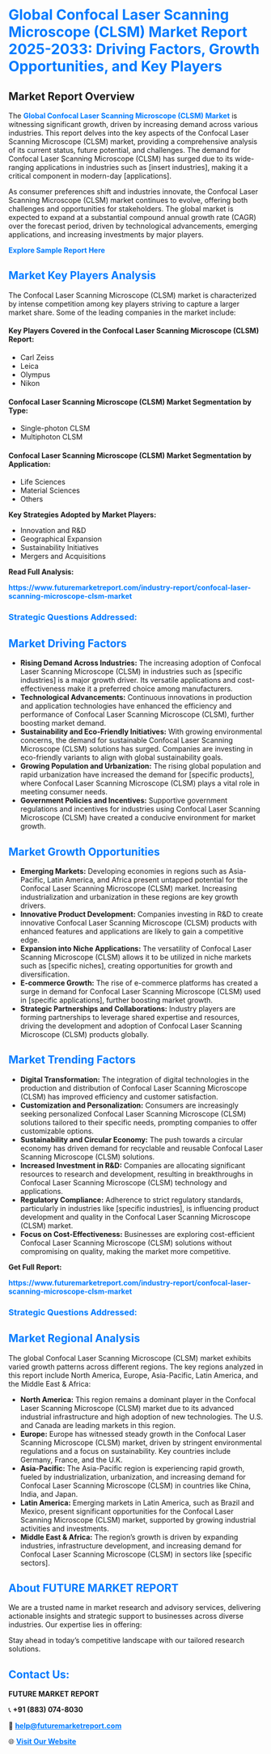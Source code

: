 <h1 style="color: #007BFF;">Global Confocal Laser Scanning Microscope (CLSM) Market Report 2025-2033: Driving Factors, Growth Opportunities, and Key Players</h1>

<section id="overview">
<h2>Market Report Overview</h2>
<p>The <a href="https://www.futuremarketreport.com/industry-report/confocal-laser-scanning-microscope-clsm-market" style="color: #007BFF; text-decoration: none;"><strong>Global Confocal Laser Scanning Microscope (CLSM) Market</strong></a> is witnessing significant growth, driven by increasing demand across various industries. This report delves into the key aspects of the Confocal Laser Scanning Microscope (CLSM) market, providing a comprehensive analysis of its current status, future potential, and challenges. The demand for Confocal Laser Scanning Microscope (CLSM) has surged due to its wide-ranging applications in industries such as [insert industries], making it a critical component in modern-day [applications].</p>
<p>As consumer preferences shift and industries innovate, the Confocal Laser Scanning Microscope (CLSM) market continues to evolve, offering both challenges and opportunities for stakeholders. The global market is expected to expand at a substantial compound annual growth rate (CAGR) over the forecast period, driven by technological advancements, emerging applications, and increasing investments by major players.</p>
</section>

<section id="overview">
<p><a href="https://www.futuremarketreport.com/request-sample/reportId=50344" style="color: #007BFF; text-decoration: none;"><strong>Explore Sample Report Here</strong></a></p>
</section>

<section id="key-players">
<h2 style="color: #007BFF;">Market Key Players Analysis</h2>
<p>The Confocal Laser Scanning Microscope (CLSM) market is characterized by intense competition among key players striving to capture a larger market share. Some of the leading companies in the market include:</p>
<h4>Key Players Covered in the Confocal Laser Scanning Microscope (CLSM) Report:</h4>
<ul><li>Carl Zeiss</li><li>Leica</li><li>Olympus</li><li>Nikon</li></ul>
<h4>Confocal Laser Scanning Microscope (CLSM) Market Segmentation by Type:</h4>
<ul><li>Single-photon CLSM</li><li>Multiphoton CLSM</li></ul>

<h4>Confocal Laser Scanning Microscope (CLSM) Market Segmentation by Application:</h4>
<ul><li>Life Sciences</li><li>Material Sciences</li><li>Others</li></ul>
<p><strong>Key Strategies Adopted by Market Players:</strong></p>
<ul>
<li>Innovation and R&D</li>
<li>Geographical Expansion</li>
<li>Sustainability Initiatives</li>
<li>Mergers and Acquisitions</li>
</ul>
</section>

<section>
<p><strong>Read Full Analysis: </strong></p><a href="https://www.futuremarketreport.com/industry-report/confocal-laser-scanning-microscope-clsm-market" style="color: #007BFF; text-decoration: none;"><strong>https://www.futuremarketreport.com/industry-report/confocal-laser-scanning-microscope-clsm-market</strong></a>
<h3 style="color: #007BFF;">Strategic Questions Addressed:</h3>
</section>

<section id="driving-factors">
<h2 style="color: #007BFF;">Market Driving Factors</h2>
<ul>
<li><strong>Rising Demand Across Industries:</strong> The increasing adoption of Confocal Laser Scanning Microscope (CLSM) in industries such as [specific industries] is a major growth driver. Its versatile applications and cost-effectiveness make it a preferred choice among manufacturers.</li>
<li><strong>Technological Advancements:</strong> Continuous innovations in production and application technologies have enhanced the efficiency and performance of Confocal Laser Scanning Microscope (CLSM), further boosting market demand.</li>
<li><strong>Sustainability and Eco-Friendly Initiatives:</strong> With growing environmental concerns, the demand for sustainable Confocal Laser Scanning Microscope (CLSM) solutions has surged. Companies are investing in eco-friendly variants to align with global sustainability goals.</li>
<li><strong>Growing Population and Urbanization:</strong> The rising global population and rapid urbanization have increased the demand for [specific products], where Confocal Laser Scanning Microscope (CLSM) plays a vital role in meeting consumer needs.</li>
<li><strong>Government Policies and Incentives:</strong> Supportive government regulations and incentives for industries using Confocal Laser Scanning Microscope (CLSM) have created a conducive environment for market growth.</li>
</ul>
</section>

<section id="growth-opportunities">
<h2 style="color: #007BFF;">Market Growth Opportunities</h2>
<ul>
<li><strong>Emerging Markets:</strong> Developing economies in regions such as Asia-Pacific, Latin America, and Africa present untapped potential for the Confocal Laser Scanning Microscope (CLSM) market. Increasing industrialization and urbanization in these regions are key growth drivers.</li>
<li><strong>Innovative Product Development:</strong> Companies investing in R&D to create innovative Confocal Laser Scanning Microscope (CLSM) products with enhanced features and applications are likely to gain a competitive edge.</li>
<li><strong>Expansion into Niche Applications:</strong> The versatility of Confocal Laser Scanning Microscope (CLSM) allows it to be utilized in niche markets such as [specific niches], creating opportunities for growth and diversification.</li>
<li><strong>E-commerce Growth:</strong> The rise of e-commerce platforms has created a surge in demand for Confocal Laser Scanning Microscope (CLSM) used in [specific applications], further boosting market growth.</li>
<li><strong>Strategic Partnerships and Collaborations:</strong> Industry players are forming partnerships to leverage shared expertise and resources, driving the development and adoption of Confocal Laser Scanning Microscope (CLSM) products globally.</li>
</ul>
</section>

<section id="trending-factors">
<h2 style="color: #007BFF;">Market Trending Factors</h2>
<ul>
<li><strong>Digital Transformation:</strong> The integration of digital technologies in the production and distribution of Confocal Laser Scanning Microscope (CLSM) has improved efficiency and customer satisfaction.</li>
<li><strong>Customization and Personalization:</strong> Consumers are increasingly seeking personalized Confocal Laser Scanning Microscope (CLSM) solutions tailored to their specific needs, prompting companies to offer customizable options.</li>
<li><strong>Sustainability and Circular Economy:</strong> The push towards a circular economy has driven demand for recyclable and reusable Confocal Laser Scanning Microscope (CLSM) solutions.</li>
<li><strong>Increased Investment in R&D:</strong> Companies are allocating significant resources to research and development, resulting in breakthroughs in Confocal Laser Scanning Microscope (CLSM) technology and applications.</li>
<li><strong>Regulatory Compliance:</strong> Adherence to strict regulatory standards, particularly in industries like [specific industries], is influencing product development and quality in the Confocal Laser Scanning Microscope (CLSM) market.</li>
<li><strong>Focus on Cost-Effectiveness:</strong> Businesses are exploring cost-efficient Confocal Laser Scanning Microscope (CLSM) solutions without compromising on quality, making the market more competitive.</li>
</ul>
</section>

<section>
<p><strong>Get Full Report: </strong></p><a href="https://www.futuremarketreport.com/industry-report/confocal-laser-scanning-microscope-clsm-market" style="color: #007BFF; text-decoration: none;"><strong>https://www.futuremarketreport.com/industry-report/confocal-laser-scanning-microscope-clsm-market</strong></a>
<h3 style="color: #007BFF;">Strategic Questions Addressed:</h3>
</section>


<section id="regional-analysis">
<h2 style="color: #007BFF;">Market Regional Analysis</h2>
<p>The global Confocal Laser Scanning Microscope (CLSM) market exhibits varied growth patterns across different regions. The key regions analyzed in this report include North America, Europe, Asia-Pacific, Latin America, and the Middle East & Africa:</p>
<ul>
<li><strong>North America:</strong> This region remains a dominant player in the Confocal Laser Scanning Microscope (CLSM) market due to its advanced industrial infrastructure and high adoption of new technologies. The U.S. and Canada are leading markets in this region.</li>
<li><strong>Europe:</strong> Europe has witnessed steady growth in the Confocal Laser Scanning Microscope (CLSM) market, driven by stringent environmental regulations and a focus on sustainability. Key countries include Germany, France, and the U.K.</li>
<li><strong>Asia-Pacific:</strong> The Asia-Pacific region is experiencing rapid growth, fueled by industrialization, urbanization, and increasing demand for Confocal Laser Scanning Microscope (CLSM) in countries like China, India, and Japan.</li>
<li><strong>Latin America:</strong> Emerging markets in Latin America, such as Brazil and Mexico, present significant opportunities for the Confocal Laser Scanning Microscope (CLSM) market, supported by growing industrial activities and investments.</li>
<li><strong>Middle East & Africa:</strong> The region’s growth is driven by expanding industries, infrastructure development, and increasing demand for Confocal Laser Scanning Microscope (CLSM) in sectors like [specific sectors].</li>
</ul>
</section>

<footer>
<h2 style="color: #007BFF;">About FUTURE MARKET REPORT</h2>
<p>We are a trusted name in market research and advisory services, delivering actionable insights and strategic support to businesses across diverse industries. Our expertise lies in offering:</p>

<p>Stay ahead in today’s competitive landscape with our tailored research solutions.</p>

<h2 style="color: #007BFF;">Contact Us:</h2>
<p><strong>FUTURE MARKET REPORT</strong></p>
<p>📞 <strong>+91 (883) 074-8030</strong></p>
<p>📧 <strong><a href="mailto:help@futuremarketreport.com" style="color: #007BFF;">help@futuremarketreport.com</a></strong></p>
<p>🌐 <strong><a href="https://www.futuremarketreport.com/" style="color: #007BFF;">Visit Our Website</a></strong></p>
</footer>